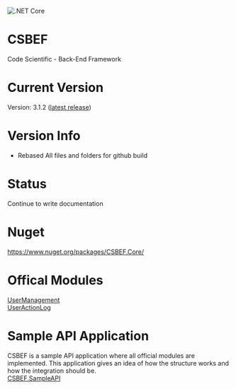 ![.NET Core](https://github.com/mkurak/CSBEF/workflows/.NET%20Core/badge.svg)

# CSBEF
Code Scientific - Back-End Framework

# Current Version
Version: 3.1.2 ([latest release](https://github.com/mkurak/CSBEF/releases/tag/3.1.2))

# Version Info
- Rebased All files and folders for github build

# Status
Continue to write documentation

# Nuget
https://www.nuget.org/packages/CSBEF.Core/

# Offical Modules
[UserManagement](https://github.com/mkurak/CSBEF.Module.UserManagement)
<br>
[UserActionLog](https://github.com/mkurak/CSBEF.Module.UserActionLog)

# Sample API Application
CSBEF is a sample API application where all official modules are implemented. This application gives an idea of how the structure works and how the integration should be.
<br>
[CSBEF.SampleAPI](https://github.com/mkurak/CSBEF.SimpleAPI)
